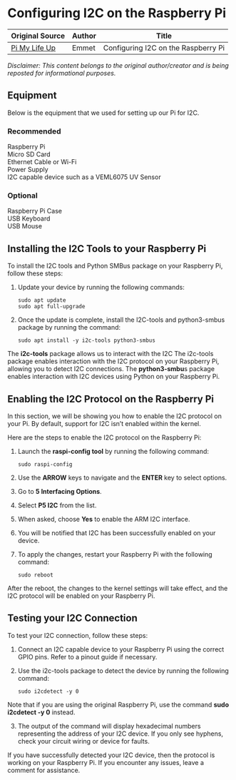 # Configuring I2C on the Raspberry Pi

| Original Source                                           | Author | Title                               |
| --------------------------------------------------------- | ------ | ----------------------------------- |
| [Pi My Life Up](https://pimylifeup.com/raspberry-pi-i2c/) | Emmet  | Configuring I2C on the Raspberry Pi |

*Disclaimer: This content belongs to the original author/creator and is being reposted for informational purposes.*

## Equipment
Below is the equipment that we used for setting up our Pi for I2C.

### Recommended
Raspberry Pi  
Micro SD Card  
Ethernet Cable or Wi-Fi  
Power Supply  
I2C capable device such as a VEML6075 UV Sensor

### Optional
Raspberry Pi Case  
USB Keyboard  
USB Mouse  

## Installing the I2C Tools to your Raspberry Pi
To install the I2C tools and Python SMBus package on your Raspberry Pi, follow these steps:

1. Update your device by running the following commands:

    ```shell
    sudo apt update
    sudo apt full-upgrade
    ```

2. Once the update is complete, install the I2C-tools and python3-smbus package by running the command:

    ```shell
    sudo apt install -y i2c-tools python3-smbus
    ```

The **i2c-tools** package allows us to interact with the I2C The i2c-tools package enables interaction with the I2C protocol on your Raspberry Pi, allowing you to detect I2C connections. The **python3-smbu**s package enables interaction with I2C devices using Python on your Raspberry Pi.

## Enabling the I2C Protocol on the Raspberry Pi
In this section, we will be showing you how to enable the I2C protocol on your Pi. By default, support for I2C isn’t enabled within the kernel.

Here are the steps to enable the I2C protocol on the Raspberry Pi:

1. Launch the **raspi-config tool** by running the following command:

    ```shell
    sudo raspi-config
    ```
2. Use the **ARROW** keys to navigate and the **ENTER** key to select options.

3. Go to **5 Interfacing Options**.

4. Select **P5 I2C** from the list.

5. When asked, choose **Yes** to enable the ARM I2C interface.

6. You will be notified that I2C has been successfully enabled on your device.

7. To apply the changes, restart your Raspberry Pi with the following command:

    ```shell
    sudo reboot
    ```
After the reboot, the changes to the kernel settings will take effect, and the I2C protocol will be enabled on your Raspberry Pi.

## Testing your I2C Connection
To test your I2C connection, follow these steps:

1. Connect an I2C capable device to your Raspberry Pi using the correct GPIO pins. Refer to a pinout guide if necessary.

2. Use the i2c-tools package to detect the device by running the following command:

    ```shell
    sudo i2cdetect -y 0
    ```
Note that if you are using the original Raspberry Pi, use the command **sudo i2cdetect -y 0** instead.

3. The output of the command will display hexadecimal numbers representing the address of your I2C device. If you only see hyphens, check your circuit wiring or device for faults.

If you have successfully detected your I2C device, then the protocol is working on your Raspberry Pi. If you encounter any issues, leave a comment for assistance.